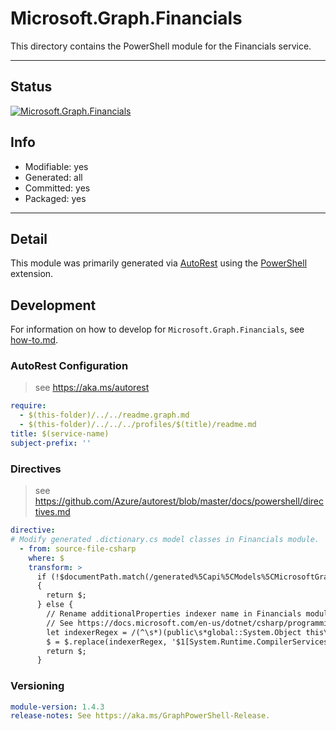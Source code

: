 <!-- region Generated -->
# Microsoft.Graph.Financials
This directory contains the PowerShell module for the Financials service.

---
## Status
[![Microsoft.Graph.Financials](https://img.shields.io/powershellgallery/v/Microsoft.Graph.Financials.svg?style=flat-square&label=Microsoft.Graph.Financials "Microsoft.Graph.Financials")](https://www.powershellgallery.com/packages/Microsoft.Graph.Financials/)

## Info
- Modifiable: yes
- Generated: all
- Committed: yes
- Packaged: yes

---
## Detail
This module was primarily generated via [AutoRest](https://github.com/Azure/autorest) using the [PowerShell](https://github.com/Azure/autorest.powershell) extension.

## Development
For information on how to develop for `Microsoft.Graph.Financials`, see [how-to.md](how-to.md).
<!-- endregion -->

### AutoRest Configuration

> see https://aka.ms/autorest

``` yaml
require:
  - $(this-folder)/../../readme.graph.md
  - $(this-folder)/../../../profiles/$(title)/readme.md
title: $(service-name)
subject-prefix: ''

```

### Directives

> see https://github.com/Azure/autorest/blob/master/docs/powershell/directives.md

``` yaml
directive:
# Modify generated .dictionary.cs model classes in Financials module.
  - from: source-file-csharp
    where: $
    transform: >
      if (!$documentPath.match(/generated%5Capi%5CModels%5CMicrosoftGraph\w*\d*.dictionary.cs/gm))
      {
        return $;
      } else {
        // Rename additionalProperties indexer name in Financials module from Item to EntityItem to avoid property name conflict. salesOrderLine has a property named item.
        // See https://docs.microsoft.com/en-us/dotnet/csharp/programming-guide/indexers/using-indexers
        let indexerRegex = /(^\s*)(public\s*global::System.Object this\[global::System.String index\]\s*{\W.*}$)/gm
        $ = $.replace(indexerRegex, '$1[System.Runtime.CompilerServices.IndexerName("EntityItem")]\n$1$2');
        return $;
      }
```
### Versioning

``` yaml
module-version: 1.4.3
release-notes: See https://aka.ms/GraphPowerShell-Release.
```
